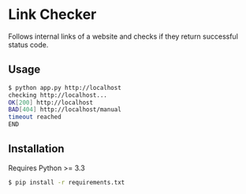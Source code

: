 # Link Checker

Follows internal links of a website and checks if they return successful status code.

## Usage

```sh
$ python app.py http://localhost
checking http://localhost...
OK[200] http://localhost
BAD[404] http://localhost/manual
timeout reached
END
```

## Installation

Requires Python >= 3.3

```sh
$ pip install -r requirements.txt
```

